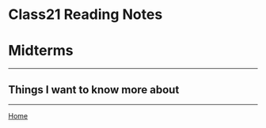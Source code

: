 # Class21 Reading Notes

# Midterms
----

## Things I want to know more about

----
[Home](https://github.com/MISalz/401_Reading_Notes/blob/main/README.md)